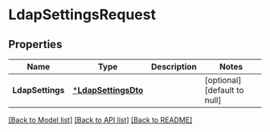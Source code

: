 # LdapSettingsRequest

## Properties
Name | Type | Description | Notes
------------ | ------------- | ------------- | -------------
**LdapSettings** | [***LdapSettingsDto**](LdapSettingsDTO.md) |  | [optional] [default to null]

[[Back to Model list]](../README.md#documentation-for-models) [[Back to API list]](../README.md#documentation-for-api-endpoints) [[Back to README]](../README.md)

